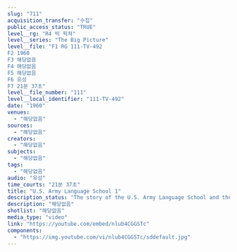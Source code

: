 ```yaml
---
slug: "711"
acquisition_transfer: "수집"
public_access_status: "TRUE"
level__rg: "R4 빅 픽쳐"
level__series: "The Big Picture"
level__file: "F1 RG 111-TV-492
F2 1960
F3 해당없음
F4 해당없음
F5 해당없음
F6 유성
F7 21분 37초"
level__file_number: "111"
level__local_identifier: "111-TV-492"
date: "1960"
venues: 
  - "해당없음"
sources: 
  - "해당없음"
creators: 
  - "해당없음"
subjects: 
  - "해당없음"
tags: 
  - "해당없음"
audio: "유성"
time_courts: "21분 37초"
title: "U.S. Army Language School 1"
description_status: "The story of the U.S. Army Language School and the training program it provides officer and enlisted personnel in meeting Army requirements in learning a foreign language."
description: "해당없음"
shotlist: "해당없음"
media_type: "video"
link: "https://youtube.com/embed/nlub4CGGSTc"
components: 
  - "https://img.youtube.com/vi/nlub4CGGSTc/sddefault.jpg"
---
```

